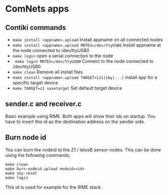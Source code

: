 ComNets apps
============

Contiki commands
----------------

- `make install <appname>.upload` Install appname on all connected nodes
- `make install <appname>.upload MOTES=/dev/ttyUSB0` Install appname at the
  node connected to /dev/ttyUSB0
- `make login` open a serial connection to the node
- ` make login MOTES=/dev/ttyUSB0` Connect to the node connected to
  /dev/ttyUSB0
- `make clean` Remove all install files
- `make install <appname>.upload TARGET=[z1|sky|...]` install app for a
  specific target device
- `make TARGET=z1 savetarget` Set default target device


sender.c and receiver.c
-----------------------

Basic example using RIME. Both apps will show their ids on startup. You have to
insert this id as the destination address on the sender side.


Burn node id
------------

You can burn the nodeid to the Z1 / telosB sensor nodes. This can be done using
the following commands:

    make clean
    make burn-nodeid.upload nodeid=<id>
    make sky-reset
    make login

This id is used for example for the RIME stack.
